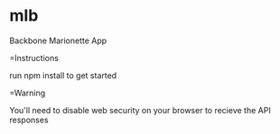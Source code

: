 mlb
===

Backbone Marionette App

=Instructions

run npm install to get started

=Warning

You'll need to disable web security on your browser to recieve the API responses